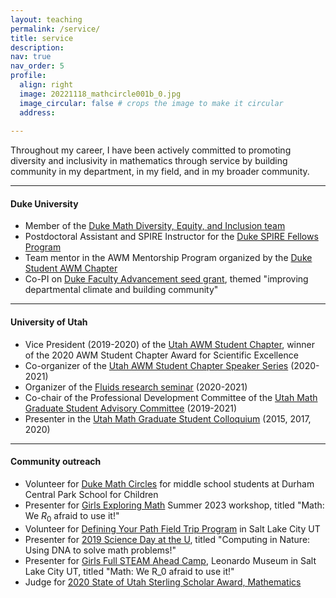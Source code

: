 ```yaml
---
layout: teaching
permalink: /service/
title: service
description:
nav: true
nav_order: 5
profile:
  align: right
  image: 20221118_mathcircle001b_0.jpg
  image_circular: false # crops the image to make it circular
  address: 
  
---
```

Throughout my career, I have been actively committed to promoting diversity and inclusivity in mathematics through service by building community in my department, in my field, and in my broader community. 
<hr/>

#### Duke University
* Member of the [Duke Math Diversity, Equity, and Inclusion team](https://math.duke.edu/diversity-equity-and-inclusion)<br/>
* Postdoctoral Assistant and SPIRE Instructor for the [Duke SPIRE Fellows Program](https://spire.duke.edu/our-program)<br/>
* Team mentor in the AWM Mentorship Program organized by the [Duke Student AWM Chapter](https://sites.duke.edu/duke_awm/)<br/>
* Co-PI on [Duke Faculty Advancement seed grant](https://facultyadvancement.duke.edu/thirteen-faculty-led-projects-foster-equitable-communities-departments-and-schools), themed "improving departmental climate and building community"<br/>
<hr/>

#### University of Utah 
* Vice President (2019-2020) of the [Utah AWM Student Chapter](https://www.math.utah.edu/awmchapter/), winner of the 2020 AWM Student Chapter Award for Scientific Excellence
* Co-organizer of the [Utah AWM Student Chapter Speaker Series](https://www.math.utah.edu/awmchapter/speakerseries.php) (2020-2021)<br/>
* Organizer of the [Fluids research seminar](https://www.math.utah.edu/research/mathbio/groups/gels/index.html) (2020-2021)<br/>
* Co-chair of the Professional Development Committee of the [Utah Math Graduate Student Advisory Committee](https://www.math.utah.edu/gsac/) (2019-2021) <br/>
* Presenter in the [Utah Math Graduate Student Colloquium](https://www.math.utah.edu/gsac/colloq_past/) (2015, 2017, 2020)
<hr/>

#### Community outreach
* Volunteer for [Duke Math Circles](https://math.duke.edu/outreach) for middle school students at Durham Central Park School for Children <br/>
* Presenter for [Girls Exploring Math](https://sites.duke.edu/gemproject/) Summer 2023 workshop, titled "Math: We $R_0$ afraid to use it!" <br/>
* Volunteer for [Defining Your Path Field Trip Program](https://engagement.utah.edu/defining-your-path.php) in Salt Lake City UT<br/>
* Presenter for [2019 Science Day at the U](https://science.utah.edu/events/science-day-2019/), titled "Computing in Nature: Using DNA to solve math problems!" <br/>
* Presenter for [Girls Full STEAM Ahead Camp](https://theleonardo.org/leonardo-summer-camp/), Leonardo Museum in Salt Lake City UT, titled "Math: We R_0 afraid to use it!" <br/>
* Judge for [2020 State of Utah Sterling Scholar Award, Mathematics](https://www.deseret.com/utah/2023/3/22/23644135/2023-sterling-scholar-winners-announced-scholarships)
